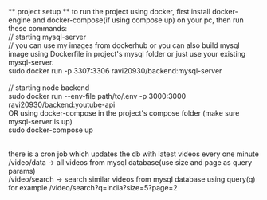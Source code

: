 ** project setup **
to run the project using docker, first install docker-engine and docker-compose(if using compose up) on your pc, then run these commands:<br/>
// starting mysql-server<br/>
// you can use my images from dockerhub or you can also build mysql image using Dockerfile in project's mysql folder or just use your existing mysql-server.<br/>
sudo docker run -p 3307:3306 ravi20930/backend:mysql-server<br/><br/>
// starting node backend<br/>
sudo docker run --env-file path/to/.env -p 3000:3000 ravi20930/backend:youtube-api<br/>
OR using docker-compose in the project's compose folder (make sure mysql-server is up)<br/>
sudo docker-compose up<br/><br/>

there is a cron job which updates the db with latest videos every one minute<br/>
/video/data -> all videos from mysql database(use size and page as query params)<br/>
/video/search -> search similar videos from mysql database using query(q)<br/>
for example /video/search?q=india?size=5?page=2<br/>

